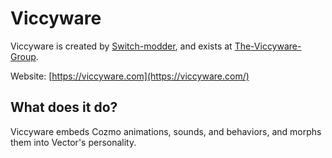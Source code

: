 # Viccyware

Viccyware is created by [Switch-modder](https://github.com/Switch-modder), and exists at [The-Viccyware-Group](https://github.com/The-Viccyware-Group).

Website: [https://viccyware.com](https://viccyware.com/)

## What does it do?

Viccyware embeds Cozmo animations, sounds, and behaviors, and morphs them into Vector's personality.
